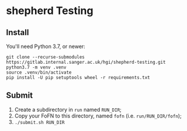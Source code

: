 # shepherd Testing

## Install

You'll need Python 3.7, or newer:

    git clone --recurse-submodules https://gitlab.internal.sanger.ac.uk/hgi/shepherd-testing.git
    python3.7 -m venv .venv
    source .venv/bin/activate
    pip install -U pip setuptools wheel -r requirements.txt

## Submit

1. Create a subdirectory in `run` named `RUN_DIR`;
2. Copy your FoFN to this directory, named `fofn` (i.e.
   `run/RUN_DIR/fofn`);
3. `./submit.sh RUN_DIR`
